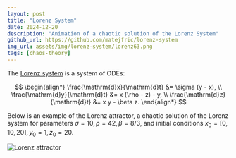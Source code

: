 ```yaml
---
layout: post
title: "Lorenz System"
date: 2024-12-20
description: "Animation of a chaotic solution of the Lorenz System"
github_url: https://github.com/matejfric/lorenz-system
img_url: assets/img/lorenz-system/lorenz63.png
tags: [chaos-theory]
---
```


The [Lorenz system](https://en.wikipedia.org/wiki/Lorenz_system) is a system of ODEs:

$$
\begin{align*}
\frac{\mathrm{d}x}{\mathrm{d}t} &= \sigma (y - x), \\
\frac{\mathrm{d}y}{\mathrm{d}t} &= x (\rho - z) - y, \\
\frac{\mathrm{d}z}{\mathrm{d}t} &= x y - \beta z.
\end{align*}
$$

Below is an example of the Lorenz attractor, a chaotic solution of the Lorenz system for parameters $\sigma=10, \rho=42, \beta=8/3$, and initial conditions $x_0=[0,10,20], y_0=1, z_0=20$.

![Lorenz attractor](assets/lorenz-system/lorenz63.gif)

<!-- <img src="path" alt="image" class="center_img" > -->
